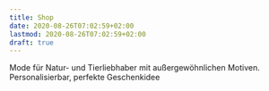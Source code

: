 ```yaml
---
title: Shop
date: 2020-08-26T07:02:59+02:00
lastmod: 2020-08-26T07:02:59+02:00
draft: true
---
```


Mode für Natur- und Tierliebhaber mit außergewöhnlichen Motiven. Personalisierbar, perfekte Geschenkidee
